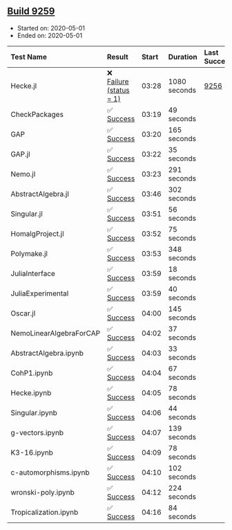 ## [Build 9259](https://oscarci.mathematik.uni-kl.de/job/oscar/9259/)

* Started on: 2020-05-01
* Ended on: 2020-05-01

| Test Name    | Result | Start | Duration | Last Success | First Failure |
|:-------------|:-------|:------|:---------|:-------------|:--------------|
| Hecke.jl | ❌ [Failure (status = 1)](https://oscarci.mathematik.uni-kl.de/job/oscar/9259/artifact/logs/build-9259/Hecke.jl.log) | 03:28 | 1080 seconds | [9256](https://oscarci.mathematik.uni-kl.de/job/oscar/9256/) | [9257](https://oscarci.mathematik.uni-kl.de/job/oscar/9257/) |
| CheckPackages | ✅ [Success](https://oscarci.mathematik.uni-kl.de/job/oscar/9259/artifact/logs/build-9259/CheckPackages.log) | 03:19 | 49 seconds |  |  |
| GAP | ✅ [Success](https://oscarci.mathematik.uni-kl.de/job/oscar/9259/artifact/logs/build-9259/GAP.log) | 03:20 | 165 seconds |  |  |
| GAP.jl | ✅ [Success](https://oscarci.mathematik.uni-kl.de/job/oscar/9259/artifact/logs/build-9259/GAP.jl.log) | 03:22 | 35 seconds |  |  |
| Nemo.jl | ✅ [Success](https://oscarci.mathematik.uni-kl.de/job/oscar/9259/artifact/logs/build-9259/Nemo.jl.log) | 03:23 | 291 seconds |  |  |
| AbstractAlgebra.jl | ✅ [Success](https://oscarci.mathematik.uni-kl.de/job/oscar/9259/artifact/logs/build-9259/AbstractAlgebra.jl.log) | 03:46 | 302 seconds |  |  |
| Singular.jl | ✅ [Success](https://oscarci.mathematik.uni-kl.de/job/oscar/9259/artifact/logs/build-9259/Singular.jl.log) | 03:51 | 56 seconds |  |  |
| HomalgProject.jl | ✅ [Success](https://oscarci.mathematik.uni-kl.de/job/oscar/9259/artifact/logs/build-9259/HomalgProject.jl.log) | 03:52 | 75 seconds |  |  |
| Polymake.jl | ✅ [Success](https://oscarci.mathematik.uni-kl.de/job/oscar/9259/artifact/logs/build-9259/Polymake.jl.log) | 03:53 | 348 seconds |  |  |
| JuliaInterface | ✅ [Success](https://oscarci.mathematik.uni-kl.de/job/oscar/9259/artifact/logs/build-9259/JuliaInterface.log) | 03:59 | 18 seconds |  |  |
| JuliaExperimental | ✅ [Success](https://oscarci.mathematik.uni-kl.de/job/oscar/9259/artifact/logs/build-9259/JuliaExperimental.log) | 03:59 | 40 seconds |  |  |
| Oscar.jl | ✅ [Success](https://oscarci.mathematik.uni-kl.de/job/oscar/9259/artifact/logs/build-9259/Oscar.jl.log) | 04:00 | 145 seconds |  |  |
| NemoLinearAlgebraForCAP | ✅ [Success](https://oscarci.mathematik.uni-kl.de/job/oscar/9259/artifact/logs/build-9259/NemoLinearAlgebraForCAP.log) | 04:02 | 37 seconds |  |  |
| AbstractAlgebra.ipynb | ✅ [Success](https://oscarci.mathematik.uni-kl.de/job/oscar/9259/artifact/logs/build-9259/AbstractAlgebra.ipynb.log) | 04:03 | 33 seconds |  |  |
| CohP1.ipynb | ✅ [Success](https://oscarci.mathematik.uni-kl.de/job/oscar/9259/artifact/logs/build-9259/CohP1.ipynb.log) | 04:04 | 67 seconds |  |  |
| Hecke.ipynb | ✅ [Success](https://oscarci.mathematik.uni-kl.de/job/oscar/9259/artifact/logs/build-9259/Hecke.ipynb.log) | 04:05 | 78 seconds |  |  |
| Singular.ipynb | ✅ [Success](https://oscarci.mathematik.uni-kl.de/job/oscar/9259/artifact/logs/build-9259/Singular.ipynb.log) | 04:06 | 44 seconds |  |  |
| g-vectors.ipynb | ✅ [Success](https://oscarci.mathematik.uni-kl.de/job/oscar/9259/artifact/logs/build-9259/g-vectors.ipynb.log) | 04:07 | 139 seconds |  |  |
| K3-16.ipynb | ✅ [Success](https://oscarci.mathematik.uni-kl.de/job/oscar/9259/artifact/logs/build-9259/K3-16.ipynb.log) | 04:09 | 78 seconds |  |  |
| c-automorphisms.ipynb | ✅ [Success](https://oscarci.mathematik.uni-kl.de/job/oscar/9259/artifact/logs/build-9259/c-automorphisms.ipynb.log) | 04:10 | 102 seconds |  |  |
| wronski-poly.ipynb | ✅ [Success](https://oscarci.mathematik.uni-kl.de/job/oscar/9259/artifact/logs/build-9259/wronski-poly.ipynb.log) | 04:12 | 224 seconds |  |  |
| Tropicalization.ipynb | ✅ [Success](https://oscarci.mathematik.uni-kl.de/job/oscar/9259/artifact/logs/build-9259/Tropicalization.ipynb.log) | 04:16 | 84 seconds |  |  |
